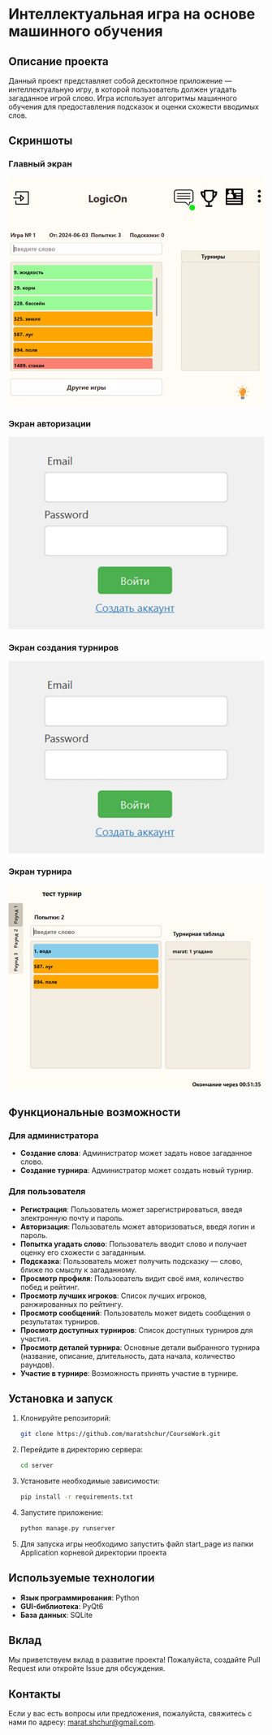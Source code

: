 # Интеллектуальная игра на основе машинного обучения

## Описание проекта

Данный проект представляет собой десктопное приложение — интеллектуальную игру, в которой пользователь должен угадать загаданное игрой слово. Игра использует алгоритмы машинного обучения для предоставления подсказок и оценки схожести вводимых слов.

## Скриншоты

### Главный экран
![Главный экран](https://github.com/maratshchur/CourseWork/blob/MyMain/Screenshots/photo_2023-10-30_17-20-32.jpg)

### Экран авторизации
![Экран авторизации](Screenshots\photo_2024-06-20_18-29-29.jpg)

### Экран создания турниров
![Экран создания турнира](Screenshots\photo_2024-06-20_18-29-29.jpg)

### Экран турнира
![Экран турнира](Screenshots\photo_2024-06-20_18-29-42.jpg)

## Функциональные возможности

### Для администратора

- **Создание слова**: Администратор может задать новое загаданное слово.
- **Создание турнира**: Администратор может создать новый турнир.

### Для пользователя

- **Регистрация**: Пользователь может зарегистрироваться, введя электронную почту и пароль.
- **Авторизация**: Пользователь может авторизоваться, введя логин и пароль.
- **Попытка угадать слово**: Пользователь вводит слово и получает оценку его схожести с загаданным.
- **Подсказка**: Пользователь может получить подсказку — слово, ближе по смыслу к загаданному.
- **Просмотр профиля**: Пользователь видит своё имя, количество побед и рейтинг.
- **Просмотр лучших игроков**: Список лучших игроков, ранжированных по рейтингу.
- **Просмотр сообщений**: Пользователь может видеть сообщения о результатах турниров.
- **Просмотр доступных турниров**: Список доступных турниров для участия.
- **Просмотр деталей турнира**: Основные детали выбранного турнира (название, описание, длительность, дата начала, количество раундов).
- **Участие в турнире**: Возможность принять участие в турнире.

## Установка и запуск

1. Клонируйте репозиторий:
    ```sh
    git clone https://github.com/maratshchur/CourseWork.git
    ```

2. Перейдите в директорию ceрвера:
    ```sh
    cd server
    ```

3. Установите необходимые зависимости:
    ```sh
    pip install -r requirements.txt
    ```

4. Запустите приложение:
    ```sh
    python manage.py runserver
    ```
5. Для запуска игры необходимо запустить файл start_page из папки Application корневой директории проекта
 

## Используемые технологии

- **Язык программирования**: Python
- **GUI-библиотека**: PyQt6
- **База данных**: SQLite

## Вклад

Мы приветствуем вклад в развитие проекта! Пожалуйста, создайте Pull Request или откройте Issue для обсуждения.

## Контакты

Если у вас есть вопросы или предложения, пожалуйста, свяжитесь с нами по адресу: [marat.shchur@gmail.com](marat.shchur@gmail.com).

